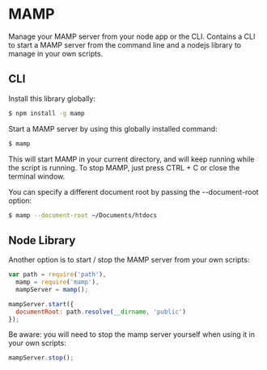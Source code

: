 # MAMP

Manage your MAMP server from your node app or the CLI.
Contains a CLI to start a MAMP server from the command line and a nodejs library to manage in your own scripts.

## CLI

Install this library globally:

```bash
$ npm install -g mamp
```

Start a MAMP server by using this globally installed command:

```bash
$ mamp
```

This will start MAMP in your current directory, and will keep running while the script is running. To stop MAMP, just press CTRL + C or close the terminal window.

You can specify a different document root by passing the --document-root option:

```bash
$ mamp --document-root ~/Documents/htdocs
```

## Node Library

Another option is to start / stop the MAMP server from your own scripts:

```javascript
var path = require('path'),
  mamp = require('mamp'),
  mampServer = mamp();

mampServer.start({
  documentRoot: path.resolve(__dirname, 'public')
});
```

Be aware: you will need to stop the mamp server yourself when using it in your own scripts:

```javascript
mampServer.stop();
```
